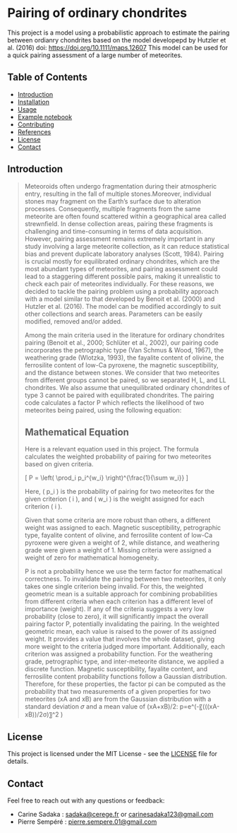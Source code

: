 # Pairing of ordinary chondrites

This project is a model using a probabilistic approach to estimate the pairing between ordianry chondrites based on the model developepd by Hutzler et al. (2016) doi:  https://doi.org/10.1111/maps.12607
This model can be used for a quick pairing assessment of a large number of meteorites.

## Table of Contents

- [Introduction](#introduction)
- [Installation](#installation)
- [Usage](#usage)
- [Example notebook](#examplenb)
- [Contributing](#contributing)
- [References](#references)
- [License](#license)
- [Contact](#contact)

## Introduction
> Meteoroids often undergo fragmentation during their atmospheric entry, resulting in the fall of multiple stones.Moreover, individual stones may fragment on the Earth’s surface due to alteration processes. Consequently, multiple fragments from the same meteorite are often found scattered within a geographical area called strewnfield.
> In dense collection areas, pairing these fragments is challenging and time-consuming in terms of data acquisition. However, pairing assessment remains extremely important in any study involving a large meteorite collection, as it can reduce statistical bias and prevent duplicate laboratory analyses (Scott, 1984). Pairing is crucial mostly for equilibrated ordinary chondrites, which are the most abundant types of meteorites, and pairing assessment could lead to a staggering different possible pairs, making it unrealistic to check each pair of meteorites individually.
> For these reasons, we decided to tackle the pairing problem using a probability approach with a model similar to that developed by Benoit et al. (2000) and Hutzler et al. (2016). The model can be modified accordingly to suit other collections and search areas. Parameters can be easily modified, removed and/or added.
> 
> Among the main criteria used in the literature for ordinary chondrites pairing (Benoit et al., 2000; Schlüter et al., 2002), our pairing code incorporates the petrographic type (Van Schmus & Wood, 1967), the weathering grade (Wlotzka, 1993), the fayalite content of olivine, the ferrosilite content of low-Ca pyroxene, the magnetic susceptibility, and the distance between stones. 
We consider that two meteorites from different groups cannot be paired, so we separated H, L, and LL chondrites. We also assume that unequilibrated ordinary chondrites of type 3 cannot be paired with equilibrated chondrites. 
The pairing code calculates a factor P which reflects the likelihood of two meteorites being paired, using the following equation:
> 
> ## Mathematical Equation
> Here is a relevant equation used in this project. The formula calculates the weighted probability of pairing for two meteorites based on given criteria.
>
> \[ P = \left( \prod_i p_i^{w_i} \right)^{\frac{1}{\sum w_i}} \]
>
> Here, \( p_i \) is the probability of pairing for two meteorites for the given criterion \( i \), and \( w_i \) is the weight assigned for each criterion \( i \).
>
> Given that some criteria are more robust than others, a different weight was assigned to each. Magnetic susceptibility, petrographic type, fayalite content of olivine, and ferrosilite content of low-Ca pyroxene were given a weight of 2, while distance, and weathering grade were given a weight of 1. Missing criteria were assigned a weight of zero for mathematical homogeneity.
>
> P is not a probability hence we use the term factor for mathematical correctness. To invalidate the pairing between two meteorites, it only takes one single criterion being invalid. For this, the weighted geometric mean is a suitable approach for combining probabilities from different criteria when each criterion has a different level of importance (weight). If any of the criteria suggests a very low probability (close to zero), it will significantly impact the overall pairing factor P, potentially invalidating the pairing. In the weighted geometric mean, each value is raised to the power of its assigned weight. It provides a value that involves the whole dataset, giving more weight to the criteria judged more important.
> Additionally, each criterion was assigned a probability function. For the weathering grade, petrographic type, and inter-meteorite distance, we applied a discrete function. Magnetic susceptibility, fayalite content, and ferrosilite content probability functions follow a Gaussian distribution. Therefore, for these properties, the factor pi can be computed as the probability that two measurements of a given properties for two meteorites (xA and xB) are from the Gaussian distribution with a standard deviation 𝜎 and a mean value of (xA+xB)/2:
> p=e^(-〖(((xA-xB))/2σ)〗^2 )


## License
This project is licensed under the MIT License - see the [LICENSE](LICENSE) file for details.

## Contact
Feel free to reach out with any questions or feedback:
- Carine Sadaka : sadaka@cerege.fr or carinesadaka123@gmail.com
- Pierre Sempéré : pierre.sempere.01@gmail.com

